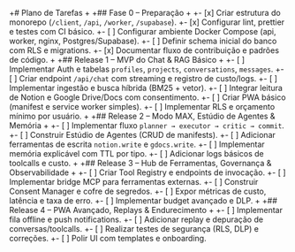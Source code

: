 +# Plano de Tarefas
+
+## Fase 0 – Preparação
+
+- [x] Criar estrutura do monorepo (`/client`, `/api`, `/worker`, `/supabase`).
+- [x] Configurar lint, prettier e testes com CI básico.
+- [ ] Configurar ambiente Docker Compose (api, worker, nginx, Postgres/Supabase).
+- [ ] Definir schema inicial do banco com RLS e migrations.
+- [x] Documentar fluxo de contribuição e padrões de código.
+
+## Release 1 – MVP do Chat & RAG Básico
+
+- [ ] Implementar Auth e tabelas `profiles`, `projects`, `conversations`, `messages`.
+- [ ] Criar endpoint `/api/chat` com streaming e registro de custo/logs.
+- [ ] Implementar ingestão e busca híbrida (BM25 + vetor).
+- [ ] Integrar leitura de Notion e Google Drive/Docs com consentimento.
+- [ ] Criar PWA básico (manifest e service worker simples).
+- [ ] Implementar RLS e orçamento mínimo por usuário.
+
+## Release 2 – Modo MAX, Estúdio de Agentes & Memória
+
+- [ ] Implementar fluxo `planner → executor → critic → commit`.
+- [ ] Construir Estúdio de Agentes (CRUD de manifests).
+- [ ] Adicionar ferramentas de escrita `notion.write` e `gdocs.write`.
+- [ ] Implementar memória explicável com TTL por tipo.
+- [ ] Adicionar logs básicos de toolcalls e custo.
+
+## Release 3 – Hub de Ferramentas, Governança & Observabilidade
+
+- [ ] Criar Tool Registry e endpoints de invocação.
+- [ ] Implementar bridge MCP para ferramentas externas.
+- [ ] Construir Consent Manager e cofre de segredos.
+- [ ] Expor métricas de custo, latência e taxa de erro.
+- [ ] Implementar budget avançado e DLP.
+
+## Release 4 – PWA Avançado, Replays & Endurecimento
+
+- [ ] Implementar fila offline e push notifications.
+- [ ] Adicionar replay e depuração de conversas/toolcalls.
+- [ ] Realizar testes de segurança (RLS, DLP) e correções.
+- [ ] Polir UI com templates e onboarding.
